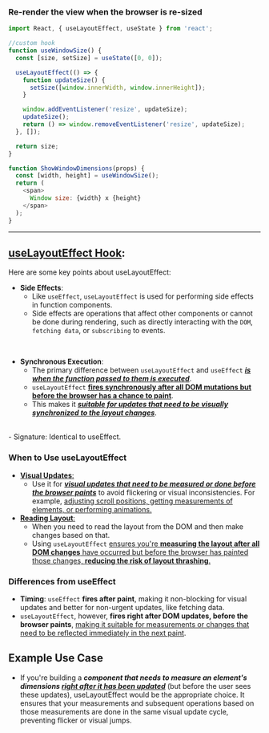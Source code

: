 ### Re-render the view when the browser is re-sized

```js
import React, { useLayoutEffect, useState } from 'react';

//custom hook
function useWindowSize() {
  const [size, setSize] = useState([0, 0]);

  useLayoutEffect(() => {
    function updateSize() {
      setSize([window.innerWidth, window.innerHeight]);
    }

    window.addEventListener('resize', updateSize);
    updateSize();
    return () => window.removeEventListener('resize', updateSize);
  }, []);

  return size;
}

function ShowWindowDimensions(props) {
  const [width, height] = useWindowSize();
  return (
    <span>
      Window size: {width} x {height}
    </span>
  );
}
```

--------------
## <ins>**useLayoutEffect Hook**</ins>: 

Here are some key points about useLayoutEffect:

- **Side Effects**: 
  - Like `useEffect`, `useLayoutEffect` is used for performing side effects in function components. 
  - Side effects are operations that affect other components or cannot be done during rendering, such as directly interacting with the `DOM`, `fetching data`, or `subscribing` to events.
<br/>

- **Synchronous Execution**: 
  - The primary difference between `useLayoutEffect` and `useEffect` <ins>***is when the function passed to them is executed***</ins>. 
  - `useLayoutEffect` <ins>**fires synchronously after all DOM mutations but before the browser has a chance to paint**</ins>. 
  - This makes it <ins>***suitable for updates that need to be visually synchronized to the layout changes***</ins>.
<br/>
- Signature: Identical to useEffect.


### **When to Use useLayoutEffect**
- <ins>**Visual Updates**:</ins> 
  - Use it for ***<ins>visual updates that need to be measured or done before the browser paints</ins>*** to avoid flickering or visual inconsistencies. For example, <ins>adjusting scroll positions, getting measurements of elements, or performing animations.</ins>
- <ins>**Reading Layout**:</ins> 
  - When you need to read the layout from the DOM and then make changes based on that. 
  - Using `useLayoutEffect` <ins>ensures you're **measuring the layout after all DOM changes** have occurred but before the browser has painted those changes, **reducing the risk of layout thrashing**.</ins>

### Differences from useEffect
- **Timing**: `useEffect` **fires after paint**, making it non-blocking for visual updates and better for non-urgent updates, like fetching data. 
- `useLayoutEffect`, however, **fires right after DOM updates, before the browser paints**, <ins>making it suitable for measurements or changes that need to be reflected immediately in the next paint</ins>.

## Example Use Case

- If you're building a ***component that needs to measure an element's dimensions <ins>right after it has been updated***</ins> (but before the user sees these updates), useLayoutEffect would be the appropriate choice. It ensures that your measurements and subsequent operations based on those measurements are done in the same visual update cycle, preventing flicker or visual jumps.